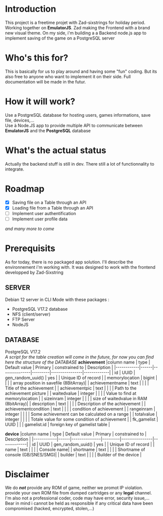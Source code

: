 # Introduction
This project is a freetime projet with Zad-sixstrings for holiday period. Working together on **EmulatorJS**. Zad making the Frontend with a brand new visual theme. On my side, i'm building a a Backend node.js app to implement saving of the game on a PostgreSQL server

# Who's this for?
This is basically for us to play around and having some "fun" coding. But its also free to anyone who want to implement it on their side. Full documentation will be made in the futur.

# How it will work?
Use a PostgreSQL database for hosting users, games informations, save file, devices,...  
Use à Node.JS app to provide multiple API to communicate between **EmulatorJS** and the **PostgreSQL** database

# What's the actual status
Actually the backend stuff is still in dev. There still a lot of functionnality to integrate.

# Roadmap
- [x] Saving file on a Table through an API  
- [x] Loading file from a Table through an API
- [ ] Implement user authentification  
- [ ] Implement user profile data

*and many more to come*

# Prerequisits
As for today, there is no packaged app solution.
I'll describe the environnement i'm working with. It was designed to work with the frontend developped by Zad-Sixstring 

## SERVER
Debian 12 server in CLI Mode with these packages :
- PostgreSQL V17.2 database
- NFS (client/server)
- FTP Server
- NodeJS

## DATABASE
PostgreSQL V17.2  
*A script for the table creation will come in the future, for now you can find here the structure of the DATABASE*
**achievement**
|column name | type | Default value | Primary | constrained to | Description |
|------------|------|---------------|---------|----------------|-------------|
| id | UUID | gen_random_uuid() | yes | | Unique ID of record |
| memorylocation | bigint | | | | array position in savefile (8BitArray)|
| achievementname | text | | | | Title of the achievement |
| achievementpic | text | | | | Path to the achievement picture |
| waitedvalue | integer | | | | Value to find at memorylocation |
| sizeinram | integer | | | | size of waitedvalue in RAM (8bitArray)|
| description | text | | | | Description of the achievement |
| achievementcondition | text | | | | condition of achievement |
| rangeinram | integer | | | | Some achievement can be calculated on a range |
| totalvalue | integer | | | | Totale value for some condition of achievement |
| fk_gamelist | UUID | | | gamelist.id | foreign key of gamelist table |


**device**
|column name | type | Default value | Primary | constrained to | Description |
|------------|------|---------------|---------|----------------|-------------|
| id | UUID | gen_random_uuid() | yes | | Unique ID of record |
| name | text | | | | Console name|
| shortname | text | | | | Shortname of console (GB/SNES/SMG)|
| builder | text | | | | Builder of the device |







# Disclaimer
We do ***not*** provide any ROM of game, neither we promot IP violation. provide your own ROM file from dumped cartridges or any **legal** channel.<br>
I'm also not a professional coder, code may have error, security issue,... Bear in mind i cannot be held as responsible if any critical data have been compromised (hacked, encrypted, stolen,...)
